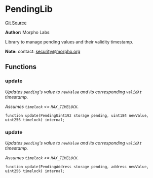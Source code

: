 # PendingLib
[Git Source](https://github.com/Level-Money/contracts/blob/0fa663cd541ef95fb08cd2849fd8cc2be3967548/src/v2/interfaces/morpho/PendingLib.sol)

**Author:**
Morpho Labs

Library to manage pending values and their validity timestamp.

**Note:**
contact: security@morpho.org


## Functions
### update

*Updates `pending`'s value to `newValue` and its corresponding `validAt` timestamp.*

*Assumes `timelock` <= `MAX_TIMELOCK`.*


```solidity
function update(PendingUint192 storage pending, uint184 newValue, uint256 timelock) internal;
```

### update

*Updates `pending`'s value to `newValue` and its corresponding `validAt` timestamp.*

*Assumes `timelock` <= `MAX_TIMELOCK`.*


```solidity
function update(PendingAddress storage pending, address newValue, uint256 timelock) internal;
```

